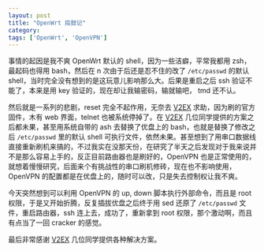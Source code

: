 ```yaml
---
layout: post
title: "OpenWrt 捣鼓记"
category: 
tags: ['OpenWrt', 'OpenVPN']
---
```


事情的起因是我不爽 OpenWrt 默认的 shell，因为一些洁癖，平常我都用 zsh，最起码也得用 bash，然后在 n 次由于后还是忍不住的改了 `/etc/passwd` 的默认 shell，当时完全没有想到的是这玩意儿影响那么大。后果是重启之后 ssh 验证不能了，本来是用 key 验证的，现在却让我输密码，输就输吧， tmd 还不认。

然后就是一系列的悲剧，reset 完全不起作用，无奈去 [V2EX][v2ex] 求助，因为刷的官方固件，木有 web 界面，telnet 也被系统停掉了。在 [V2EX](http://www.v2ex.com/t/28627) 几位同学提供的方案之后都未果，甚至用系统自带的 ash 去替换了优盘上的 bash，也就是替换了修改之后 `/etc/passwd` 里的默认 shell 可执行文件，依然未果。甚至想到了用串口数据线直接重新刷机来搞的，不过我实在没那天份，在研究了半天之后发现对于我来说并不是那么容易上手的，反正目前路由器也是刷好的，OpenVPN 也是正常使用的，就想着慢慢研究，后面来个有挑战性的串口刷机修砖，现在也不影响使用，OpenVPN 的配置都是在优盘上的，随时可以改，只是失去控制权让我不爽。

今天突然想到可以利用 OpenVPN 的 up, down 脚本执行外部命令，而且是 root 权限，于是又开始折腾，反复插拔优盘之后终于用 sed 还原了 `/etc/passwd` 文件，重启路由器，ssh 连上去，成功了，重新拿到 root 权限，那个激动啊，而且有点当了一回 cracker 的感觉。

最后非常感谢 [V2EX][v2ex] 几位同学提供各种解决方案。

[v2ex]: http://www.v2ex.com/ "V2EX"
